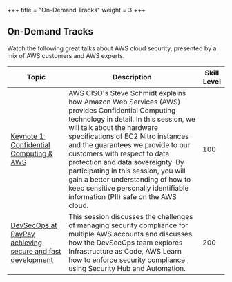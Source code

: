 +++
title = "On-Demand Tracks"
weight = 3
+++


## On-Demand Tracks 

Watch the following great talks about AWS cloud security, presented by a mix of AWS customers and AWS experts.

| Topic | Description | Skill Level |
|-----------|---------|---------|
| [Keynote 1: Confidential Computing & AWS](/en/ondemandtracks/keynote_1)| AWS CISO's Steve Schmidt explains how Amazon Web Services (AWS) provides Confidential Computing technology in detail. In this session, we will talk about the hardware specifications of EC2 Nitro instances and the guarantees we provide to our customers with respect to data protection and data sovereignty. By participating in this session, you will gain a better understanding of how to keep sensitive personally identifiable information (PII) safe on the AWS cloud. | 100 | 
| [DevSecOps at PayPay achieving secure and fast development ](/en/ondemandtracks/fin_track_3)| This session discusses the challenges of managing security compliance for multiple AWS accounts and discusses how the DevSecOps team explores Infrastructure as Code, AWS Learn how to enforce security compliance using Security Hub and Automation. | 200 | 

